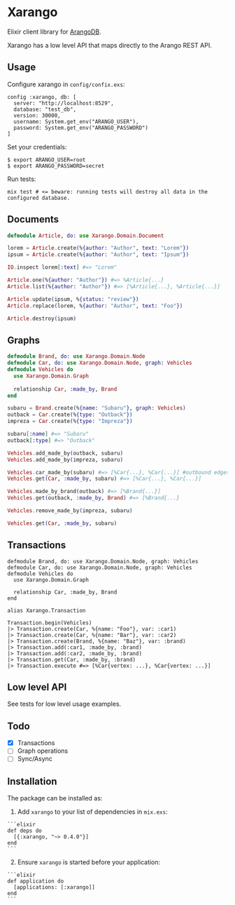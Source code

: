 # Xarango

Elixir client library for [ArangoDB](https://www.arangodb.com).

Xarango has a low level API that maps directly to the Arango REST API.


## Usage

Configure xarango in `config/confix.exs`:

    config :xarango, db: [
      server: "http://localhost:8529",
      database: "test_db",
      version: 30000,
      username: System.get_env("ARANGO_USER"),
      password: System.get_env("ARANGO_PASSWORD")
    ]

Set your credentials:

    $ export ARANGO_USER=root
    $ export ARANGO_PASSWORD=secret

Run tests:

    mix test # <= beware: running tests will destroy all data in the configured database.
    
## Documents

```elixir
defmodule Article, do: use Xarango.Domain.Document

lorem = Article.create(%{author: "Author", text: "Lorem"})
ipsum = Article.create(%{author: "Author", text: "Ipsum"})

IO.inspect lorem[:text] #=> "Lorem"

Article.one(%{author: "Author"}) #=> %Article{...}
Article.list(%{author: "Author"}) #=> [%Article{...}, %Article{...}]

Article.update(ipsum, %{status: "review"})
Article.replace(lorem, %{author: "Author", text: "Foo"})

Article.destroy(ipsum)

```


## Graphs

```elixir
defmodule Brand, do: use Xarango.Domain.Node
defmodule Car, do: use Xarango.Domain.Node, graph: Vehicles
defmodule Vehicles do
  use Xarango.Domain.Graph
  
  relationship Car, :made_by, Brand
end

subaru = Brand.create(%{name: "Subaru"}, graph: Vehicles)
outback = Car.create(%{type: "Outback"})
impreza = Car.create(%{type: "Impreza"})

subaru[:name] #=> "Subaru"
outback[:type] #=> "Outback"

Vehicles.add_made_by(outback, subaru)
Vehicles.add_made_by(impreza, subaru)

Vehicles.car_made_by(subaru) #=> [%Car{...}, %Car{...}] #outbound edges for car
Vehicles.get(Car, :made_by, subaru) #=> [%Car{...}, %Car{...}] 

Vehicles.made_by_brand(outback) #=> [%Brand{...}]
Vehicles.get(outback, :made_by, Brand) #=> [%Brand{...}

Vehicles.remove_made_by(impreza, subaru)

Vehicles.get(Car, :made_by, subaru)


```

## Transactions

```
defmodule Brand, do: use Xarango.Domain.Node, graph: Vehicles
defmodule Car, do: use Xarango.Domain.Node, graph: Vehicles
defmodule Vehicles do
  use Xarango.Domain.Graph

  relationship Car, :made_by, Brand
end

alias Xarango.Transaction

Transaction.begin(Vehicles)
|> Transaction.create(Car, %{name: "Foo"}, var: :car1)
|> Transaction.create(Car, %{name: "Bar"}, var: :car2)
|> Transaction.create(Brand, %{name: "Baz"}, var: :brand)
|> Transaction.add(:car1, :made_by, :brand)
|> Transaction.add(:car2, :made_by, :brand)
|> Transaction.get(Car, :made_by, :brand)
|> Transaction.execute #=> [%Car{vertex: ...}, %Car{vertex: ...}]
```

## Low level API

See tests for low level usage examples.

## Todo

- [x] Transactions
- [ ] Graph operations
- [ ] Sync/Async

## Installation

The package can be installed as:

  1. Add `xarango` to your list of dependencies in `mix.exs`:

    ```elixir
    def deps do
      [{:xarango, "~> 0.4.0"}]
    end
    ```

  2. Ensure `xarango` is started before your application:

    ```elixir
    def application do
      [applications: [:xarango]]
    end
    ```

